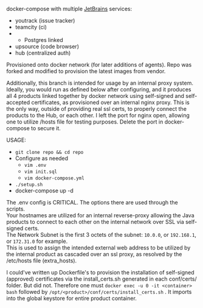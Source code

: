 docker-compose with multiple [JetBrains](https://www.jetbrains.com/) services:
* youtrack (issue tracker)
* teamcity (ci)
* * Postgres linked
* upsource (code browser)
* hub (centralized auth)

Provisioned onto docker network (for later additions of agents).
Repo was forked and modified to provision the latest images from vendor.

Additionally, this branch is intended for usage by an internal proxy system.
Ideally, you would run as defined below after configuring, and it produces all 4 products linked together by docker network using self-signed and self-accepted certificates, as provisioned over an internal nginx proxy.
This is the only way, outside of providing real ssl certs, to properly connect the products to the Hub, or each other. 
I left the port for nginx open, allowing one to utilize /hosts file for testing purposes. Delete the port in docker-compose to secure it. 

USAGE:
* ```git clone repo && cd repo```
* Configure as needed
  * ```vim .env```
  * ```vim init.sql```
  * ```vim docker-compose.yml```
* ```./setup.sh```
* docker-compose up -d
  
The .env config is CRITICAL. The options there are used through the scripts.  
Your hostnames are utilized for an internal reverse-proxy allowing the Java products to connect to each other on the internal network over SSL via self-signed certs.   
The Network Subnet is the first 3 octets of the subnet: ```10.0.0```, or ```192.168.1```, or ```172.31.0``` for example.  
This is used to assign the intended external web address to be utilized by the internal product as cascaded over an ssl proxy, as resolved by the /etc/hosts file (extra_hosts).

I could've written up Dockerfile's to provision the installation of self-signed (approved) certificates via the install_certs.sh generated in each conf/certs/ folder.
But did not. Therefore one must ```docker exec -u 0 -it <container> bash``` followed by ```/opt/<product>/conf/certs/install_certs.sh``` . 
It imports into the global keystore for entire product container. 
